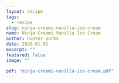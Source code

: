 ```yaml
---
layout: recipe
tags:
  - recipe
slug: ninja-creami-vanilla-ice-cream
name: Ninja Creami Vanilla Ice Cream
author: hunter-parks
date: 2020-01-01
excerpt: ""
featured: false
image: ""

pdf: "ninja-creami-vanilla-ice-cream.pdf"
---
```

